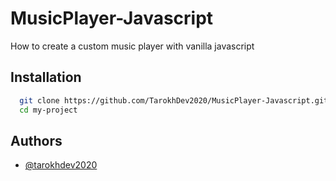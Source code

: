 # MusicPlayer-Javascript

How to create a custom music player with vanilla javascript

## Installation

```bash
  git clone https://github.com/TarokhDev2020/MusicPlayer-Javascript.git
  cd my-project
```

## Authors

- [@tarokhdev2020](https://www.github.com/TarokhDev2020)

